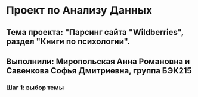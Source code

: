 # **Проект по Анализу Данных**
## Тема проекта: "Парсинг сайта "Wildberries", раздел "Книги по психологии".
## Выполнили: Миропольская Анна Романовна и Савенкова Софья Дмитриевна, группа БЭК215

### Шаг 1: выбор темы
